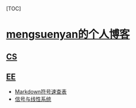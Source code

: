 ﻿<span id='toc'></span>
[TOC]

# [mengsuenyan的个人博客](#toc)


## [CS](#toc)


## [EE](#toc)


- [Markdown符号速查表](docs\EE\Markdown符号速查表.md)
- [信号与线性系统](docs\EE\信号与线性系统.md)

